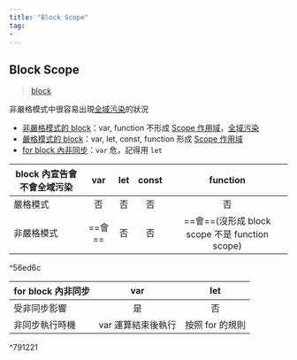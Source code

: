 ```yaml
---
title: "Block Scope"
tag: 
- 
---
```


##  Block Scope
>[block](block.md)


非嚴格模式中很容易出現[全域污染](全域污染.md)的狀況

- [非嚴格模式的 block](非嚴格模式的%20block.md)：var, function 不形成 [Scope 作用域](Scope%20作用域.md)，[全域污染](全域污染.md)
- [嚴格模式的 block](嚴格模式的%20block.md)：var, let, const, function 形成 [Scope 作用域](Scope%20作用域.md)
- [for block 內非同步](for%20block%20內非同步.md)：`var` 危，記得用 `let`



| block 內宣告會不會全域污染 |  var   |  let  | const |                    function                    |
| -------------------------- | :----: | :---: | :---: | :--------------------------------------------: |
| 嚴格模式                   |   否   |  否   |  否   |                       否                       |
| 非嚴格模式                 | ==會== |  否   |  否   | ==會==(沒形成 block scope 不是 function scope) |

^56ed6c

| for block 內非同步 |        var         |       let       |
| ------------------ | :----------------: | :-------------: |
| 受非同步影響       |         是         |       否        |
| 非同步執行時機     | var 運算結束後執行 | 按照 for 的規則 |

^791221

